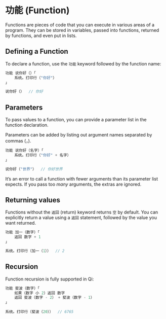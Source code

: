 # 功能 (Function)
Functions are pieces of code that you can execute in various areas of a program. They can be stored in variables, passed into functions, returned by functions, and even put in lists.

## Defining a Function
To declare a function, use the ```功能``` keyword followed by the function name:
```c
功能 说你好（）「
    系统。打印行（"你好"）
」

说你好（）  // 你好
```

## Parameters
To pass values to a function, you can provide a parameter list in the function declaration.

Parameters can be added by listing out argument names separated by commas (，).
```c
功能 说你好（名字）「
    系统。打印行（"你好" + 名字）
」

说你好（"世界"）  // 你好世界
```
It’s an error to call a function with fewer arguments than its parameter list expects. If you pass too *many* arguments, the extras are ignored.

## Returning values
Functions without the ```返回``` (return) keyword returns ```空``` by default. You can explicitly return a value using a ```返回``` statement, followed by the value you want returned.
```c
功能 加一（数字）「
    返回 数字 + 1
」

系统。打印行（加一（1））  // 2
```

## Recursion
Function recursion is fully supported in Qi:
```c
功能 斐波（数字）「
    如果（数字 小 2）返回 数字
    返回 斐波（数字 - 2） + 斐波（数字 - 1）
」
 
系统。打印行（斐波（20））  // 6765
```
